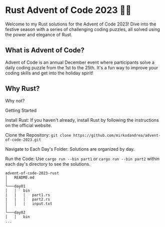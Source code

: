 # Rust Advent of Code 2023 🎄🦀 #

Welcome to my Rust solutions for the Advent of Code 2023! Dive into the festive season with a series of challenging coding puzzles, all solved using the power and elegance of Rust.

## What is Advent of Code? ##

Advent of Code is an annual December event where participants solve a daily coding puzzle from the 1st to the 25th. It's a fun way to improve your coding skills and get into the holiday spirit!

## Why Rust? ##

Why not?

Getting Started

Install Rust: If you haven't already, install Rust by following the instructions on the official website.


Clone the Repository: `git clone https://github.com/mirkodandrea/advent-of-code-2023.git`


Navigate to Each Day's Folder: Solutions are organized by day.


Run the Code: Use `cargo run --bin part1` or `cargo run --bin part2` within each day's directory to see the solutions.

```
advent-of-code-2023-rust
│   README.md
│
└───day01
│   │   bin
|   |   |   part1.rs
|   |   |   part2.rs
│   │   |   input.txt
│   
└───day02
│   │   bin
...   
```
